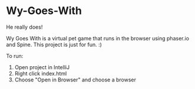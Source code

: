 # Wy-Goes-With
He really does!

Wy Goes With is a virtual pet game that runs in the browser using phaser.io and Spine. This project is just for fun. :)

To run:
1. Open project in IntelliJ 
2. Right click index.html
3. Choose "Open in Browser" and choose a browser
